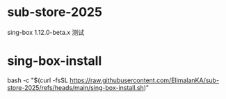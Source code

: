 # sub-store-2025
sing-box 1.12.0-beta.x 测试
# sing-box-install
bash -c "$(curl -fsSL https://raw.githubusercontent.com/ElimalanKA/sub-store-2025/refs/heads/main/sing-box-install.sh)"
